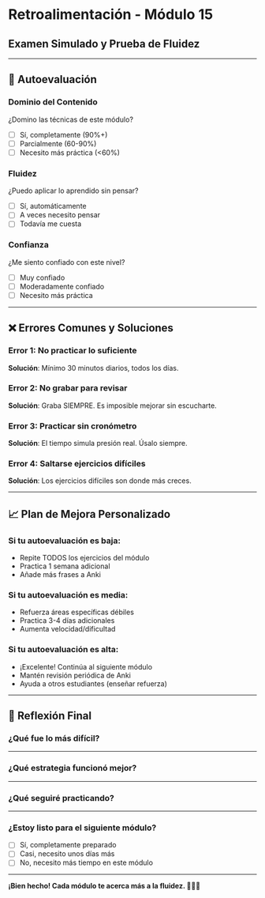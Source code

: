 # Retroalimentación - Módulo 15
## Examen Simulado y Prueba de Fluidez

---

## 🎯 Autoevaluación

### Dominio del Contenido
¿Domino las técnicas de este módulo?
- ☐ Sí, completamente (90%+)
- ☐ Parcialmente (60-90%)
- ☐ Necesito más práctica (<60%)

### Fluidez
¿Puedo aplicar lo aprendido sin pensar?
- ☐ Sí, automáticamente
- ☐ A veces necesito pensar
- ☐ Todavía me cuesta

### Confianza
¿Me siento confiado con este nivel?
- ☐ Muy confiado
- ☐ Moderadamente confiado
- ☐ Necesito más práctica

---

## ❌ Errores Comunes y Soluciones

### Error 1: No practicar lo suficiente
**Solución**: Mínimo 30 minutos diarios, todos los días.

### Error 2: No grabar para revisar
**Solución**: Graba SIEMPRE. Es imposible mejorar sin escucharte.

### Error 3: Practicar sin cronómetro
**Solución**: El tiempo simula presión real. Úsalo siempre.

### Error 4: Saltarse ejercicios difíciles
**Solución**: Los ejercicios difíciles son donde más creces.

---

## 📈 Plan de Mejora Personalizado

### Si tu autoevaluación es baja:
- Repite TODOS los ejercicios del módulo
- Practica 1 semana adicional
- Añade más frases a Anki

### Si tu autoevaluación es media:
- Refuerza áreas específicas débiles
- Practica 3-4 días adicionales
- Aumenta velocidad/dificultad

### Si tu autoevaluación es alta:
- ¡Excelente! Continúa al siguiente módulo
- Mantén revisión periódica de Anki
- Ayuda a otros estudiantes (enseñar refuerza)

---

## 💭 Reflexión Final

### ¿Qué fue lo más difícil?
_______________________________________________________

### ¿Qué estrategia funcionó mejor?
_______________________________________________________

### ¿Qué seguiré practicando?
_______________________________________________________

### ¿Estoy listo para el siguiente módulo?
- ☐ Sí, completamente preparado
- ☐ Casi, necesito unos días más
- ☐ No, necesito más tiempo en este módulo

---

**¡Bien hecho! Cada módulo te acerca más a la fluidez. 🚀🇫🇷**

